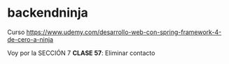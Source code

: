 # backendninja
Curso  https://www.udemy.com/desarrollo-web-con-spring-framework-4-de-cero-a-ninja

Voy por la SECCIÓN 7 **CLASE 57**:
Eliminar contacto
